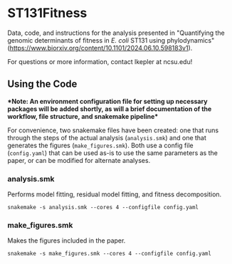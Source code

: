 # ST131Fitness

Data, code, and instructions for the analysis presented in "Quantifying the genomic determinants of fitness in *E. coli* ST131 using phylodynamics" (https://www.biorxiv.org/content/10.1101/2024.06.10.598183v1).

For questions or more information, contact lkepler at ncsu.edu!



## Using the Code

**\*Note: An environment configuration file for setting up necessary packages will be added shortly, as will a brief documentation of the workflow, file structure, and snakemake pipeline\*** 

For convenience, two snakemake files have been created: one that runs through the steps of the actual analysis (`analysis.smk`) and one that generates the figures (`make_figures.smk`). Both use a config file (`config.yaml`) that can be used as-is to use the same parameters as the paper, or can be modified for alternate analyses.



### analysis.smk

Performs model fitting, residual model fitting, and fitness decomposition.

```
snakemake -s analysis.smk --cores 4 --configfile config.yaml
```



### make_figures.smk

Makes the figures included in the paper.

```
snakemake -s make_figures.smk --cores 4 --configfile config.yaml
```





